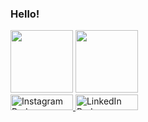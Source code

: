 ### Hello!
<div id="header" alignt="center">
  <img src="https://media.giphy.com/media/L3iUyZxjNJ080YJnlt/giphy.gif" width="100"/>
  <img src="https://media.giphy.com/media/VK701ED3MoXTbmxQRB/giphy.gif" width="100"/>
</div>

<div id="badges">
  <a href="https://www.instagram.com/mateo.gonzalez_m/" wid>
    <img src="https://img.shields.io/badge/Instagram-purple?logo=instagram&logoColor=white"   alt="Instagram Badge" width="100" height="25"/>
  </a>
  <a href="https://www.linkedin.com/in/mateo-gonzalez-m/">
    <img src="https://img.shields.io/badge/LinkedIn-blue?style=for-the-badge&logo=linkedin&logoColor=white" alt="LinkedIn Badge" width="100" height="25"/>
  </a>
</div>

<!--
Here are some ideas to get you started:

- 🔭 I’m currently working on ...
- 🌱 I’m currently learning ...
- 👯 I’m looking to collaborate on ...
- 🤔 I’m looking for help with ...
- 💬 Ask me about ...
- 📫 How to reach me: ...
- 😄 Pronouns: ...
- ⚡ Fun fact: ...
-->
